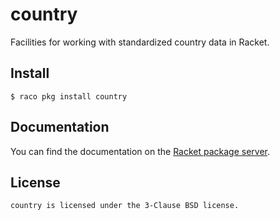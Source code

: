 # country

Facilities for working with standardized country data in Racket.

## Install

    $ raco pkg install country

## Documentation

You can find the documentation on the [Racket package server][docs].

## License

    country is licensed under the 3-Clause BSD license.


[docs]: https://docs.racket-lang.org/country/index.html

